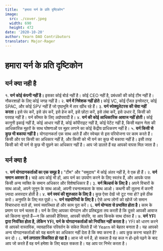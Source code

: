 ```yaml
---
title:  "हमारा यर्न के प्रति दृष्टिकोन"
image:
  src: ./cover.jpeg
  width: 690
  height: 472
date: '2020-10-20'
author: Yearn DAO Contributors
translator: Major-Rager
---
```


# हमारा यर्न के प्रति दृष्टिकोन

## यर्न क्या नही है

१. **यर्न कोई कंपनी नहीं है।** इसका कोई बोर्ड नहीं है। कोई CEO नहीं है, प्रबंधकों की कोई टीम नहीं है। नौकरशाहों के लिए कोई जगह नहीं है।
२. **यर्न में निवेशक नहीं होते।** कोई VC, कोई एँजल इनवेस्टर, कोई SPAC, और कोई SPV नहीं हैं जो पृष्ठभूमि में तार खींच रहे हैं।
३. **यर्न स्पेक्युलेटरस की सेवा नहीं करता।** इसे पंप करें, इसे डंप करें, इसे हेज करें, इसे छोटा करें, इसे लंबा करें, इसे उधार दें, किसी को परवाह नहीं है। यर्न कीमत के लिए अज्ञेयवादी है।
४. **यर्न की कोई आधिकारिक आवाज नहीं होती।** कोई कानूनी इकाई नहीं है, कोई आधार नहीं है, कोई कॉपीराइट नहीं है, कोई पेटेंट नहीं है, किसी महान नेता की आधिकारिक मुहरों के साथ घोषणाओं पर मुहर लगाने का कोई केंद्रीय प्राधिकरण नहीं है।
५. **यर्न किसी से कुछ भी बकाया नहीं है।** योगदानकर्ता एक साथ आते हैं और स्वेच्छा से इस परियोजना पर काम करते हैं। किसी और पर किसी का अधिकार नहीं है, और किसी को भी यर्न का कुछ भी बकाया नहीं है। इसी तरह किसी को भी यर्न से कुछ भी पूछने का अधिकार नहीं है। आप जो डालते हैं वह आपको वापस मिल जाता है।

## यर्न क्या है

१. **यर्न योगदानकर्ताओं का एक समूह है।** "टीम" और "समुदाय" में कोई अंतर नहीं है, वे एक ही हैं।
२. **यर्न समान अवसर है।** चाहे आप कोई भी हों, आप यर्न का उपयोग करने के लिए स्वतंत्र हैं, और आपके पास किसी अन्य व्यक्ति के समान अधिकार और विशेषाधिकार हैं।
३. **यर्न बिल्डर्स के लिए है।** अपने विचारों के साथ आओ, अपने जुनून के साथ आओ, अपनी रचनात्मकता के साथ आओ। कथनी की तुलना में करनी ज़्यादा असरदार होती है।
४. **यर्न स्वयं की शुरुआत के लिए है।** कुछ ऐसा देखें जो टूट गया हो? इसे ठीक करो। अनुमति के लिए मत पूछो।
५. **यर्न सहयोगियों के लिए है।** ऐसे अन्य लोगों को खोजें जो समान विचारधारा वाले हों, स्वयं व्यवस्थित हों और काम पूरा करें।
६. **यर्न योग्यता से प्रभावित होता है।** काम के प्रमाण पर यर्न चलता है। यर्न के लिए आपका योगदान और प्रतिबद्धता तय करती है कि दूसरे आपकी आवाज को कितना सुनते हैं—न कि आपकी हैसियत, आपकी संपत्ति, या आप किसके साथ दोस्त हैं।
७. **यर्न YFI द्वारा नियंत्रित होता है, लेकिन YFI, यर्न के योगदानकर्ताओं को नियंत्रित नहीं करता है।** YFI को धारण करने से आपको वास्तविक, व्यावहारिक परिवर्तन के संकेत मिलते हैं जो Yearn को बेहतर बनाता है। यह आपको अन्य योगदानकर्ताओं को यह बताने का अधिकार नहीं देता है कि क्या करना है। आप कुछ करना चाहते हैं? कर दो।
८. **यर्न लगातार विकसित हो रहा है।** आज जो यर्न है, हो सकता है वह कल न हो-इसे पढ़ने के बाद आप जो करते हैं वह यर्न हमेशा के लिए बदल सकता है। यह आप पर निर्भर करता है।